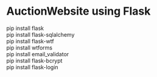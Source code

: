 # AuctionWebsite using Flask
pip install flask <br>
pip install flask-sqlalchemy <br>
pip install flask-wtf <br>
pip install wtforms <br>
pip install email_validator <br>
pip install flask-bcrypt <br>
pip install flask-login 
